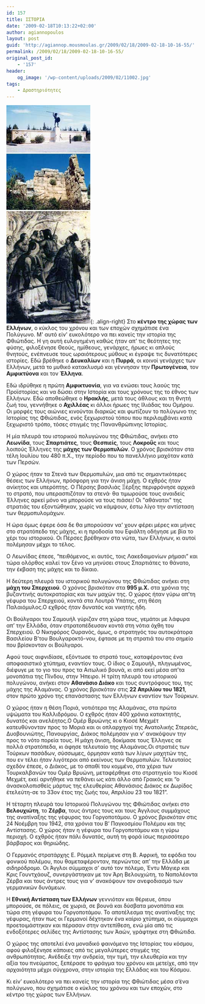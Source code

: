 ```yaml
---
id: 157
title: ΙΣΤΟΡΙΑ
date: '2009-02-18T10:13:22+02:00'
author: agiannopoulos
layout: post
guid: 'http://agiannop.mousmoulas.gr/2009/02/18/2009-02-18-10-16-55/'
permalink: /2009/02/18/2009-02-18-10-16-55/
original_post_id:
    - '157'
header:
    og_image: '/wp-content/uploads/2009/02/11002.jpg'
tags:
    - Δραστηριότητες
---
```


![1100](/wp-content/uploads/2009/02/11002.jpg){: .align-right}
Στο **κέντρο της χώρας των Ελλήνων**, ο κύκλος του χρόνου και των εποχών σχημάτισε ένα Πολύγωνο. Μ' αυτό είν' ευκολότερο να πει κανείς την ιστορία της Φθιώτιδας. Η γη αυτή ευλογημένη καθώς ήταν απ' τις θεότητες της φύσης, φιλοξένησε Θεούς, ημίθεους, γενάρχες, ήρωες κι απλούς θνητούς, ενέπνευσε τους ωραιότερους μύθους κι έγραψε τις δυνατότερες ιστορίες. Εδώ βρέθηκε ο **Δευκαλίων** και η **Πυρρά**, οι κοινοί γενάρχες των Ελλήνων, μετά το μυθικό κατακλυσμό και γέννησαν την **Πρωτογένεια**, τον **Αμφικτύονα** και τον **Έλληνα**.

Εδώ ιδρύθηκε η πρώτη **Αμφικτυονία**, για να ενώσει τους λαούς της Προϊστορίας και να δώσει στην Ιστορία και τους χρόνους της το έθνος των Ελλήνων. Εδώ αποθεώθηκε ο **Ηρακλής**, μετά τους άθλους και τη θνητή ζωή του, γεννήθηκε ο **Αχιλλέας** κι άλλοι ήρωες της Ιλιάδας του Ομήρου. Οι μορφές τους αιώνιες κινούνται διαρκώς και φωτίζουν το πολύγωνο της Ιστορίας της Φθιώτιδας, ενός ξεχωριστού τόπου που περιλαμβάνει κατά ξεχωριστό τρόπο, τόσες στιγμές της Πανανθρώπινης Ιστορίας.

Η μία πλευρά του ιστορικού πολυγώνου της Φθιώτιδας, ανήκει στο **Λεωνίδα**, τους **Σπαρτιάτες**, τους **Θεσπιείς**, τους **Λοκροΰς** και τους λοιπούς Έλληνες της **μάχης των Θερμοπυλών**. Ο χρόνος βρισκόταν στα τέλη Ιουλίου του 480 π.Χ., την περίοδο που το πανελλήνιο μαχόταν κατά των Περσών.

Ο χώρος ήταν τα Στενά των Θερμοπυλών, μια από τις σημαντικότερες θέσεις των Ελλήνων, πρόσφορη για την άνιση μάχη. Ο εχθρός ήταν ανίκητος και υπερόπτης. Ο Πέρσης βασιλιάς Ξέρξης περιφρόνησε αρχικά το στρατό, που υπερασπιζόταν τα στενά· θα τιμωρούσε τους αναιδείς Έλληνες αρκεί μόνο να μπορούσε να τους πιάσει! Οι "αθάνατοι" της στρατιάς του εξοντώθηκαν, χωρίς να κάμψουν, έστω λίγο την αντίσταση των θερμοπυλομάχων.

Η ώρα όμως έφερε όσα δε θα μπορούσαν να' χουν φέρει μέρες και μήνες στο στρατόπεδο της μάχης, κι η προδοσία του Εφιάλτη οδήγησε με βία το χέρι του ιστορικού. Οι Πέρσες βρέθηκαν στα νώτα, των Ελλήνων, κι αυτοί πολέμησαν μέχρι το τέλος.

Ο Λεωνίδας έπεσε, “πειθόμενος, κι αυτός, τοις Λακεδαιμονίων ρήμασι” και τώρα ολόρθος καλεί τον ξένο να μηνύσει στους Σπαρτιάτες το θάνατο, την έκβαση της μάχης και το δίκαιο.

Η δεύτερη πλευρά του ιστορικού πολυγώνου της Φθιώτιδας ανήκει στη **μάχη του Σπερχειού**. Ο χρόνος βρισκόταν στα **995 μ.Χ.** στα χρόνια της βυζαντινής αυτοκρατορίας και των μαχών της. Ο χώρος ήταν γύρω απ’τη γέφυρα του Σπερχειού, κοντά στα Λουτρά Υπάτης, στη θέση Παλαιόμυλος.Ο εχθρός ήταν δυνατός και νικητής ήδη.

Οι Βούλγαροι του Σαμουήλ γύριζαν στη χώρα τους, γεμάτοι με λάφυρα απ’ την Ελλάδα, όταν στρατοπέδευσαν κοντά στη νότια όχθη του Σπερχειού. Ο Νικηφόρος Ουρανός, όμως, ο στρατηγός του αυτοκράτορα Βασιλείου Β’του Βουλγαροκτό-νου, έφτασε με τη στρατιά του στο σημείο που βρίσκονταν οι Βούλγαροι.

Αφού τους αιφνιδίασε, εξόντωσε το στρατό τους, καταφέροντας ένα αποφασιστικό χτύπημα, εναντίον τους. Ο ίδιος ο Σαμουήλ, πληγωμένος, διέφυγε με το γιο του προς τα Αιτωλικό βουνά, κι από εκεί μέσα απ’τα μονοπάτια της Πίνδου, στην Ήπειρο. Η τρίτη πλευρά του ιστορικού πολυγώνου, ανήκει στον **Αθανάσιο Διάκο** και τους συντρόφους του, της μάχης της Αλαμάνας. Ο χρόνος βρισκόταν στις **22 Απριλίου του 1821**, στον πρώτο χρόνο της επανάστασης των Ελλήνων εναντίον των Τούρκων.

Ο χώρος ήταν η θέση Ποριά, νοτιότερα της Αλαμάνας, στα πρώτα υψώματα του Καλλιδρόμου. Ο εχθρός ήταν 400 χρόνια κατακτητής, δυνατός και ανελέητος.Ο Ομέρ Βρυώνης κι ο Κιοσέ Μεχμέτ κατευθύνονταν προς το Μοριά και οι οπλαρχηγοί της Ανατολικής Στερεάς, Δυοβουνιώτης, Πανουργίας, Διάκος πολέμησαν για ν’ ανακόψουν την προς το νότο πορεία τους. Η μάχη άνιση, δοκίμασε τους Έλληνες σε πολλά στρατόπεδα, κι άφησε τελευταίο της Αλαμάνας.Οι στρατιές των Τούρκων πασάδων, σύσσωμες, όρμησαν κατά των λίγων μαχητών της, που εν τέλει ήταν λιγότεροι από εκείνους των Θερμοπυλών. Τελευταίος σχεδόν έπεσε, ο Διάκος, με το σπαθί του κομμένο, στα χέρια των Τουρκαλβανών του Ομέρ Βρυώνη, μεταφέρθηκε στο στρατηγείο του Κιοσέ Μεχμέτ, εκεί αρνήθηκε να πεθάνει ως κάτι άλλο από Γραικός και “ο άνασκολοπισθείς μάρτυς της ελευθερίας Αθανάσιος Διάκος εκ Δωρίδος έτελεύτη-σε το 33ον έτος της ζωής του, Απριλίου 23 του 1821”.

Η τέταρτη πλευρά του Ιστορικού Πολυγώνου της Φθιώτιδας ανήκει στο **Βελουχιώτη**, το **Ζέρβα**, τους άντρες τους και τους Άγγλους συμμάχους της ανατίναξης της γέφυρας του Γοργοποτάμου. Ο χρόνος βρισκόταν στις 24 Νοέμβρη του 1942, στα χρόνια του Β’ Παγκοσμίου Πολέμου και της Αντίστασης. Ο χώρος ήταν η γέφυρα του Γοργοποτάμου και η γύρω περιοχή. Ο εχθρός ήταν πάλι δυνατός, αυτή τη φορά ίσως περισσότερο βάρβαρος και θηριώδης.

Ο Γερμανός στρατάρχης Ε. Ρόμμελ περίμενε στη Β. Αφρική, τα εφόδια του φονικού πολέμου, που θαμεταφέρονταν, περνώντας απ’ την Ελλάδα με σιδηρόδρομο. Οι Άγγλοι σύμμαχοι σ’ αυτό τον πόλεμο, Έντυ Μάγιερ και Κρις Γουντχάουζ, συνεργάστηκαν με τον Άρη Βελουχιώτη, το Ναπολέοντα Ζέρβα και τους άντρες τους για ν’ ανακόψουν τον ανεφοδιασμό των γερμανικών δυνάμεων.

Η **Εθνική Αντίσταση των Ελλήνων** γεννιόταν και θέριευε, όπου μπορούσε, σε πόλεις, σε χωριά, σε βουνά και δύσβατα μονοπάτια και τώρα στη γέφυρα του Γοργοποτάμου. Το αποτέλεσμα της ανατίναξης της γέφυρας, ήταν πως οι Γερμανοί δέχτηκαν ένα καίριο χτύπημα, οι σύμμαχοι προετοιμάστηκαν και πέρασαν στην αντεπίθεση, ενώ μία από τις ενδοξότερες σελίδες της Αντίστασης των Άαών, γράφτηκε στη Φθιώτιδα.

Ο χώρος της αποτελεί ένα μοναδικό φαινόμενο της Ιστορίας του κόσμου, αφού φιλοξένησε κάποιες από τις μεγαλύτερες στιγμές της ανθρωπότητας. Ανέδειξε την ανδρεία, την τιμή, την ελευθερία και την αξία του πνεύματος, ξεπέρασε το φράγμα του χρόνου και μετείχε, από την αρχαιότητα μέχρι σύγχρονα, στην ιστορία της Ελλάδας και του Κόσμου.

Κι είν’ ευκολότερο να πει κανείς την ιστορία της Φθιώτιδας μέσα σ’ένα πολύγωνο, που σχημάτισε ο κύκλος του χρόνου και των εποχών, στο κέντρο της χώρας των Ελλήνων.